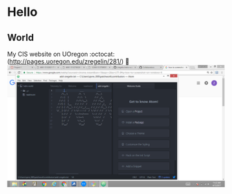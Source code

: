 # Hello
## World

My CIS website on UOregon :octocat: (http://pages.uoregon.edu/zregelin/281/)
:whale2:
![github social coding logo ](images/github-image.png)
